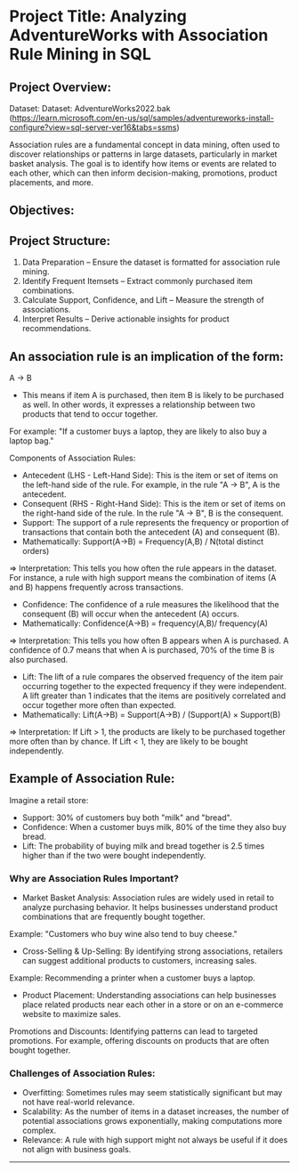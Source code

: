 # Project Title: Analyzing AdventureWorks with Association Rule Mining in SQL

## Project Overview:

Dataset: Dataset: AdventureWorks2022.bak (https://learn.microsoft.com/en-us/sql/samples/adventureworks-install-configure?view=sql-server-ver16&tabs=ssms)

Association rules are a fundamental concept in data mining, often used to discover relationships or patterns in large datasets, particularly in market basket analysis. The goal is to identify how items or events are related to each other, which can then inform decision-making, promotions, product placements, and more.

## Objectives:


## Project Structure:
1. Data Preparation – Ensure the dataset is formatted for association rule mining.
2. Identify Frequent Itemsets – Extract commonly purchased item combinations.
3. Calculate Support, Confidence, and Lift – Measure the strength of associations.
4. Interpret Results – Derive actionable insights for product recommendations.

## An association rule is an implication of the form:
A → B
- This means if item A is purchased, then item B is likely to be purchased as well. In other words, it expresses a relationship between two products that tend to occur together.

For example: "If a customer buys a laptop, they are likely to also buy a laptop bag."

Components of Association Rules:
- Antecedent (LHS - Left-Hand Side): This is the item or set of items on the left-hand side of the rule. For example, in the rule "A → B", A is the antecedent.
- Consequent (RHS - Right-Hand Side): This is the item or set of items on the right-hand side of the rule. In the rule "A → B", B is the consequent.
- Support: The support of a rule represents the frequency or proportion of transactions that contain both the antecedent (A) and consequent (B).
- Mathematically: Support(A→B) = Frequency(A,B) / N(total distinct orders)

=> Interpretation: This tells you how often the rule appears in the dataset. For instance, a rule with high support means the combination of items (A and B) happens frequently across transactions.
- Confidence: The confidence of a rule measures the likelihood that the consequent (B) will occur when the antecedent (A) occurs.
- Mathematically: Confidence(A→B) = frequency(A,B)/ frequency(A)

=> Interpretation: This tells you how often B appears when A is purchased. A confidence of 0.7 means that when A is purchased, 70% of the time B is also purchased.
- Lift: The lift of a rule compares the observed frequency of the item pair occurring together to the expected frequency if they were independent. A lift greater than 1 indicates that the items are positively correlated and occur together more often than expected.
- Mathematically: Lift(A→B) = Support(A→B) / (Support(A) × Support(B)

=> Interpretation: If Lift > 1, the products are likely to be purchased together more often than by chance. If Lift < 1, they are likely to be bought independently.

## Example of Association Rule:

Imagine a retail store:
- Support: 30% of customers buy both "milk" and "bread".
- Confidence: When a customer buys milk, 80% of the time they also buy bread.
- Lift: The probability of buying milk and bread together is 2.5 times higher than if the two were bought independently.

### Why are Association Rules Important?
- Market Basket Analysis: Association rules are widely used in retail to analyze purchasing behavior. It helps businesses understand product combinations that are frequently bought together.

Example: "Customers who buy wine also tend to buy cheese."
- Cross-Selling & Up-Selling: By identifying strong associations, retailers can suggest additional products to customers, increasing sales.

Example: Recommending a printer when a customer buys a laptop.
- Product Placement: Understanding associations can help businesses place related products near each other in a store or on an e-commerce website to maximize sales.

Promotions and Discounts: Identifying patterns can lead to targeted promotions. For example, offering discounts on products that are often bought together.

### Challenges of Association Rules:
- Overfitting: Sometimes rules may seem statistically significant but may not have real-world relevance.
- Scalability: As the number of items in a dataset increases, the number of potential associations grows exponentially, making computations more complex.
- Relevance: A rule with high support might not always be useful if it does not align with business goals.

----


